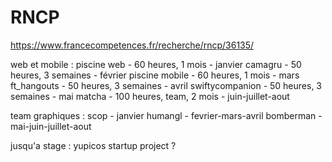 # RNCP

https://www.francecompetences.fr/recherche/rncp/36135/

web et mobile :
piscine web - 60 heures, 1 mois - janvier
camagru - 50 heures, 3 semaines - février
piscine mobile - 60 heures, 1 mois - mars 
ft_hangouts - 50 heures, 3 semaines - avril
swiftycompanion - 50 heures, 3 semaines - mai
matcha - 100 heures, team, 2 mois - juin-juillet-aout

team graphiques :
scop - janvier
humangl - fevrier-mars-avril
bomberman - mai-juin-juillet-aout

jusqu'a stage : yupicos startup project ?